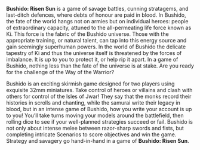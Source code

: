 **Bushido: Risen Sun** is a game of savage battles, cunning stratagems, and last-ditch defences, where debts of honour are paid in blood. In Bushido, the fate of the world hangs not on armies but on individual heroes: people of extraordinary capacity, attuned to the all-permeating life force known as Ki. This force is the fabric of the Bushido universe. Those with the appropriate training, or natural talent, can tap into this energy source and gain seemingly superhuman powers.
In the world of Bushido the delicate tapestry of Ki and thus the universe itself is threatened by the forces of imbalance. It is up to you to protect it, or help rip it apart. In a game of Bushido, nothing less than the fate of the universe is at stake. Are you ready for the challenge of the Way of the Warrior?

Bushido is an exciting skirmish game designed for two players using exquisite 32mm miniatures. Take control of heroes or villains and clash with others for control of the Isles of Jwar!
They say that the monks record their histories in scrolls and chanting, while the samurai write their legacy in blood, but in an intense game of Bushido, how you write your account is up to you!
You’ll take turns moving your models around the battlefield, then rolling dice to see if your well-planned strategies succeed or fail. Bushido is not only about intense melee between razor-sharp swords and fists, but completing intricate Scenarios to score objectives and win the game. Strategy and savagery go hand-in-hand in a game of **Bushido: Risen Sun**.
